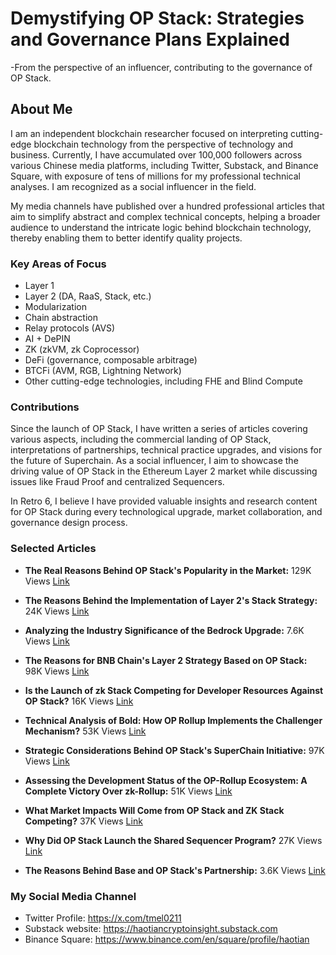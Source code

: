 # Demystifying OP Stack: Strategies and Governance Plans Explained
-From the perspective of an influencer, contributing to the governance of OP Stack.
## About Me

I am an independent blockchain researcher focused on interpreting cutting-edge blockchain technology from the perspective of technology and business. Currently, I have accumulated over 100,000 followers across various Chinese media platforms, including Twitter, Substack, and Binance Square, with exposure of tens of millions for my professional technical analyses. I am recognized as a social influencer in the field.

My media channels have published over a hundred professional articles that aim to simplify abstract and complex technical concepts, helping a broader audience to understand the intricate logic behind blockchain technology, thereby enabling them to better identify quality projects.

### Key Areas of Focus

- Layer 1 
- Layer 2 (DA, RaaS, Stack, etc.)
- Modularization
- Chain abstraction
- Relay protocols (AVS)
- AI + DePIN
- ZK (zkVM, zk Coprocessor)
- DeFi (governance, composable arbitrage)
- BTCFi (AVM, RGB, Lightning Network)
- Other cutting-edge technologies, including FHE and Blind Compute

### Contributions

Since the launch of OP Stack, I have written a series of articles covering various aspects, including the commercial landing of OP Stack, interpretations of partnerships, technical practice upgrades, and visions for the future of Superchain. As a social influencer, I aim to showcase the driving value of OP Stack in the Ethereum Layer 2 market while discussing issues like Fraud Proof and centralized Sequencers.

In Retro 6, I believe I have provided valuable insights and research content for OP Stack during every technological upgrade, market collaboration, and governance design process.

### Selected Articles

- **The Real Reasons Behind OP Stack's Popularity in the Market:** 129K Views   [Link](https://x.com/tmel0211/status/1690922241196986368)

- **The Reasons Behind the Implementation of Layer 2's Stack Strategy:** 24K Views   [Link](https://x.com/tmel0211/status/1690922241196986368)

- **Analyzing the Industry Significance of the Bedrock Upgrade:** 7.6K Views  [Link](https://x.com/tmel0211/status/1666317203833257984)

- **The Reasons for BNB Chain's Layer 2 Strategy Based on OP Stack:** 98K Views [Link](https://x.com/tmel0211/status/1670807806566359044)

- **Is the Launch of zk Stack Competing for Developer Resources Against OP Stack?** 16K Views [Link](https://x.com/tmel0211/status/1673537920551243776)

- **Technical Analysis of Bold: How OP Rollup Implements the Challenger Mechanism?** 53K Views   [Link](https://x.com/tmel0211/status/1704716878218928152)

- **Strategic Considerations Behind OP Stack's SuperChain Initiative:** 97K Views  [Link](https://x.com/tmel0211/status/1699290789287956562)

- **Assessing the Development Status of the OP-Rollup Ecosystem: A Complete Victory Over zk-Rollup:** 51K Views  [Link](https://x.com/tmel0211/status/1698895433668727007)

- **What Market Impacts Will Come from OP Stack and ZK Stack Competing?** 37K  Views  [Link](https://x.com/tmel0211/status/1698895433668727007)

- **Why Did OP Stack Launch the Shared Sequencer Program?** 27K Views  [Link](https://x.com/tmel0211/status/1696012057202856154)

- **The Reasons Behind Base and OP Stack's Partnership:** 3.6K Views   [Link](https://x.com/tmel0211/status/1694900067881390429)

### My Social Media Channel

- Twitter Profile: https://x.com/tmel0211
- Substack website: https://haotiancryptoinsight.substack.com
- Binance Square: https://www.binance.com/en/square/profile/haotian

